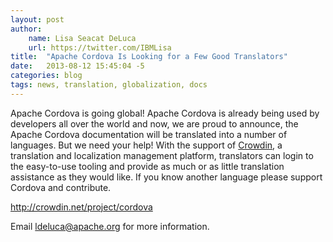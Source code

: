 ```yaml
---
layout: post
author:
    name: Lisa Seacat DeLuca
    url: https://twitter.com/IBMLisa
title:  "Apache Cordova Is Looking for a Few Good Translators"
date:   2013-08-12 15:45:04 -5
categories: blog
tags: news, translation, globalization, docs
---
```


Apache Cordova is going global!  Apache Cordova is already being used by
developers all over the world and now, we are proud to announce, the Apache
Cordova documentation will be translated into a number of languages.  But we
need your help!  With the support of <a href="http://crowdin.net/project/cordova">Crowdin</a>, a translation and
localization management platform, translators can login to the easy-to-use
tooling and provide as much or as little translation assistance as they would
like.  If you know another language please support Cordova and contribute.
<!--more-->

<a href="http://crowdin.net/project/cordova">http://crowdin.net/project/cordova</a>

Email <a href="mailto:ldeluca@apache.org">ldeluca@apache.org</a> for more information.
